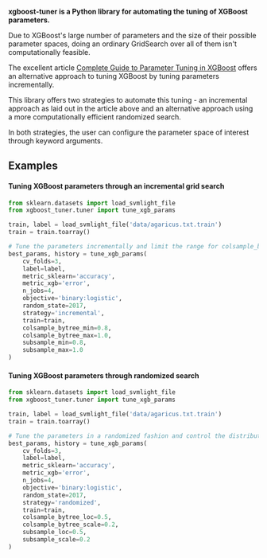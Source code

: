 **xgboost-tuner is a Python library for automating the tuning of XGBoost parameters.**

Due to XGBoost's large number of parameters and the size of their possible parameter spaces, doing an ordinary GridSearch over all of them isn't computationally feasible.
 
The excellent article [Complete Guide to Parameter Tuning in XGBoost](https://www.analyticsvidhya.com/blog/2016/03/complete-guide-parameter-tuning-xgboost-with-codes-python/) offers an alternative approach to tuning XGBoost by tuning parameters incrementally.

This library offers two strategies to automate this tuning - an incremental approach as laid out in the article above and an alternative approach using a more computationally efficient randomized search.

In both strategies, the user can configure the parameter space of interest through keyword arguments.

## Examples

#### Tuning XGBoost parameters through an incremental grid search

```python
from sklearn.datasets import load_svmlight_file
from xgboost_tuner.tuner import tune_xgb_params

train, label = load_svmlight_file('data/agaricus.txt.train')
train = train.toarray()

# Tune the parameters incrementally and limit the range for colsample_bytree and subsample
best_params, history = tune_xgb_params(
    cv_folds=3,
    label=label,
    metric_sklearn='accuracy',
    metric_xgb='error',
    n_jobs=4,
    objective='binary:logistic',
    random_state=2017,
    strategy='incremental',
    train=train,
    colsample_bytree_min=0.8,
    colsample_bytree_max=1.0,
    subsample_min=0.8,
    subsample_max=1.0
)
```

#### Tuning XGBoost parameters through randomized search

```python
from sklearn.datasets import load_svmlight_file
from xgboost_tuner.tuner import tune_xgb_params

train, label = load_svmlight_file('data/agaricus.txt.train')
train = train.toarray()

# Tune the parameters in a randomized fashion and control the distributions for colsample_bytree and subsample
best_params, history = tune_xgb_params(
    cv_folds=3,
    label=label,
    metric_sklearn='accuracy',
    metric_xgb='error',
    n_jobs=4,
    objective='binary:logistic',
    random_state=2017,
    strategy='randomized',
    train=train,
    colsample_bytree_loc=0.5,
    colsample_bytree_scale=0.2,
    subsample_loc=0.5,
    subsample_scale=0.2
)
```